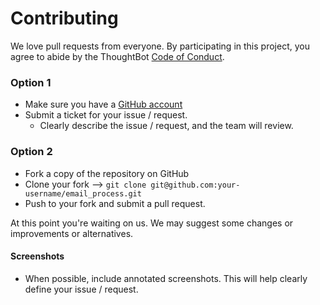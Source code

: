 # Contributing

We love pull requests from everyone. By participating in this project, you
agree to abide by the ThoughtBot [Code of Conduct](https://thoughtbot.com/open-source-code-of-conduct).


### Option 1

* Make sure you have a [GitHub account](https://github.com/signup/free)
* Submit a ticket for your issue / request.
  * Clearly describe the issue / request, and the team will review.

### Option 2
* Fork a copy of the repository on GitHub
* Clone your fork --> `git clone git@github.com:your-username/email_process.git`
* Push to your fork and submit a pull request.

At this point you're waiting on us. We may suggest some changes or improvements or alternatives.

#### Screenshots
- When possible, include annotated screenshots. This will help clearly define your issue / request. 

